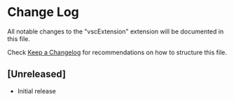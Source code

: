 # Change Log

All notable changes to the "vscExtension" extension will be documented in this file.

Check [Keep a Changelog](http://keepachangelog.com/) for recommendations on how to structure this file.

## [Unreleased]

- Initial release